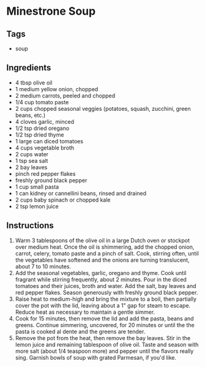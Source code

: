 # Minestrone Soup

## Tags 
- soup

## Ingredients

* 4 tbsp olive oil
* 1 medium yellow onion, chopped
* 2 medium carrots, peeled and chopped
* 1/4 cup tomato paste
* 2 cups chopped seasonal veggies (potatoes, squash, zucchini, green beans, etc.)
* 4 cloves garlic, minced
* 1/2 tsp dried oregano
* 1/2 tsp dried thyme
* 1 large can diced tomatoes
* 4 cups vegetable broth
* 2 cups water
* 1 tsp sea salt
* 2 bay leaves
* pinch red pepper flakes
* freshly ground black pepper
* 1 cup small pasta
* 1 can kidney or cannellini beans, rinsed and drained
* 2 cups baby spinach or chopped kale
* 2 tsp lemon juice

## Instructions

1. Warm 3 tablespoons of the olive oil in a large Dutch oven or stockpot over medium heat. Once the oil is shimmering, add the chopped onion, carrot, celery, tomato paste and a pinch of salt. Cook, stirring often, until the vegetables have softened and the onions are turning translucent, about 7 to 10 minutes.
2. Add the seasonal vegetables, garlic, oregano and thyme. Cook until fragrant while stirring frequently, about 2 minutes.
Pour in the diced tomatoes and their juices, broth and water. Add the salt, bay leaves and red pepper flakes. Season generously with freshly ground black pepper.
3. Raise heat to medium-high and bring the mixture to a boil, then partially cover the pot with the lid, leaving about a 1" gap for steam to escape. Reduce heat as necessary to maintain a gentle simmer.
4. Cook for 15 minutes, then remove the lid and add the pasta, beans and greens. Continue simmering, uncovered, for 20 minutes or until the the pasta is cooked al dente and the greens are tender.
5. Remove the pot from the heat, then remove the bay leaves. Stir in the lemon juice and remaining tablespoon of olive oil. Taste and season with more salt (about 1/4 teaspoon more) and pepper until the flavors really sing. Garnish bowls of soup with grated Parmesan, if you'd like.

